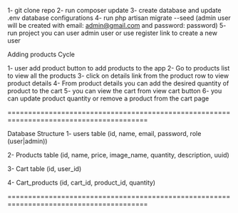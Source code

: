 1- git clone repo
2- run composer update
3- create database and update .env database configurations
4- run php artisan migrate --seed (admin user will be created with email: admin@gmail.com and password: password)
5- run project you can user admin user or use register link to create a new user

Adding products Cycle

1- user add product button to add products to the app
2- Go to products list to view all the products
3- click on details link from the product row to view product details
4- From product details you can add the desired quantity of product to the cart
5- you can view the cart from view cart button
6- you can update product quantity or remove a product from the cart page

========================================================================================

Database Structure
1- users table (id, name, email, password, role (user|admin))

2- Products table (id, name, price, image_name, quantity, description, uuid)

3- Cart table (id, user_id)

4- Cart_products (id, cart_id, product_id, quantity)


========================================================================================
